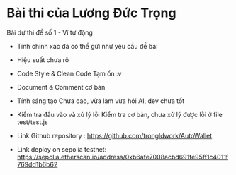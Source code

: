 # Bài thi của Lương Đức Trọng

Bài dự thi đề số 1 - Ví tự động

- Tính chính xác
    đã có thể gửi như yêu cầu đề bài
- Hiệu suất
    chưa rõ
- Code Style & Clean Code
    Tạm ổn :v
- Document & Comment
    cơ bản
- Tính sáng tạo
    Chưa cao, vừa làm vừa hỏi AI, dev chưa tốt
- Kiểm tra đầu vào và xử lý lỗi 
    Kiểm tra cơ bản, chưa xử lý được lỗi ở file test/test.js

- Link Github repository : https://github.com/trongldwork/AutoWallet
- Link deploy on sepolia testnet: https://sepolia.etherscan.io/address/0xb6afe7008acbd691fe95ff1c4011f769dd1b6b62
